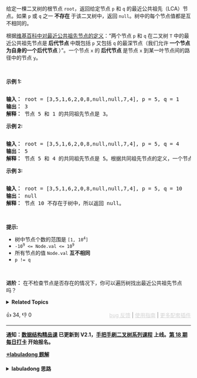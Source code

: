 <p>给定一棵二叉树的根节点 <code>root</code>，返回给定节点 <code>p</code> 和 <code>q</code> 的最近公共祖先（LCA）节点。如果 <code>p</code> 或 <code>q</code> 之一<strong> 不存在</strong> 于该二叉树中，返回 <code>null</code>。树中的每个节点值都是互不相同的。</p>

<p>根据<a href="https://en.wikipedia.org/wiki/Lowest_common_ancestor" target="_blank">维基百科中对最近公共祖先节点的定义</a>：“两个节点 <code>p</code> 和 <code>q</code> 在二叉树 <code>T</code> 中的最近公共祖先节点是<strong> 后代节点 </strong>中既包括 <code>p</code>&nbsp;又包括&nbsp;<code>q</code>&nbsp;的最深节点（我们允许<strong> 一个节点为自身的一个后代节点 </strong>）”。一个节点 <code>x</code>&nbsp;的<strong> 后代节点 </strong>是节点&nbsp;<code>x</code> 到某一叶节点间的路径中的节点 <code>y</code>。</p>

<p>&nbsp;</p>

<p><strong>示例 1:</strong></p> 
<img alt="" src="https://assets.leetcode.com/uploads/2018/12/14/binarytree.png" /> 
<pre>
<b>输入：</b> root = [3,5,1,6,2,0,8,null,null,7,4], p = 5, q = 1
<b>输出：</b> 3
<b>解释：</b> 节点 5 和 1 的共同祖先节点是 3。</pre>

<p><strong>示例 2:</strong></p>

<p><img alt="" src="https://assets.leetcode.com/uploads/2018/12/14/binarytree.png" /></p>

<pre>
<b>输入：</b> root = [3,5,1,6,2,0,8,null,null,7,4], p = 5, q = 4
<b>输出：</b> 5
<b>解释：</b> 节点 5 和 4 的共同祖先节点是 5。根据共同祖先节点的定义，一个节点可以是自身的后代节点。</pre>

<p><strong>示例 3:</strong></p>

<p><img alt="" src="https://assets.leetcode.com/uploads/2018/12/14/binarytree.png" /></p>

<pre>
<strong>输入：</strong> root = [3,5,1,6,2,0,8,null,null,7,4], p = 5, q = 10
<b>输出：</b> null
<b>解释：</b> 节点 10 不存在于树中，所以返回 null。
</pre>

<p>&nbsp;</p>

<p><strong>提示:</strong></p>

<ul> 
 <li>树中节点个数的范围是&nbsp;<code>[1, 10<sup>4</sup>]</code></li> 
 <li><code>-10<sup>9</sup> &lt;= Node.val &lt;= 10<sup>9</sup></code></li> 
 <li>所有节点的值&nbsp;<code>Node.val</code> <strong>互不相同</strong></li> 
 <li><code>p != q</code></li> 
</ul>

<p>&nbsp;</p>

<p><strong>进阶：</strong> 在不检查节点是否存在的情况下，你可以遍历树找出最近公共祖先节点吗？</p>

<details><summary><strong>Related Topics</strong></summary>树 | 深度优先搜索 | 二叉树</details><br>

<div>👍 34, 👎 0<span style='float: right;'><span style='color: gray;'><a href='https://github.com/labuladong/fucking-algorithm/discussions/939' target='_blank' style='color: lightgray;text-decoration: underline;'>bug 反馈</a> | <a href='https://labuladong.gitee.io/article/fname.html?fname=jb插件简介' target='_blank' style='color: lightgray;text-decoration: underline;'>使用指南</a> | <a href='https://labuladong.github.io/algo/images/others/%E5%85%A8%E5%AE%B6%E6%A1%B6.jpg' target='_blank' style='color: lightgray;text-decoration: underline;'>更多配套插件</a></span></span></div>

<div id="labuladong"><hr>

**通知：[数据结构精品课](https://aep.h5.xeknow.com/s/1XJHEO) 已更新到 V2.1，[手把手刷二叉树系列课程](https://aep.xet.tech/s/3YGcq3) 上线。[第 18 期每日打卡](https://aep.xet.tech/s/2PLO1n) 开始报名。**



<p><strong><a href="https://labuladong.github.io/article/slug.html?slug=lowest-common-ancestor-of-a-binary-tree-ii" target="_blank">⭐️labuladong 题解</a></strong></p>
<details><summary><strong>labuladong 思路</strong></summary>

## 基本思路

这题只要把 [235. 二叉搜索树的最近公共祖先](/problems/lowest-common-ancestor-of-a-binary-search-tree) 的解法稍微改一下就行了。

[235. 二叉搜索树的最近公共祖先](/problems/lowest-common-ancestor-of-a-binary-search-tree) 说 `p` 和 `q` 必然存在二叉树中，而这道题中 `p, q` 可能不存在，所以需要遍历整棵二叉树才能判断公共祖先是否存在。

所以可以用变量 `foundP` 和 `foundQ` 记录 `p` 和 `q` 是否存在。

**详细题解：[Git原理之最近公共祖先](https://appktavsiei5995.pc.xiaoe-tech.com/detail/i_62987959e4b01a4852072fa5/1)**

**标签：[二叉树](https://mp.weixin.qq.com/mp/appmsgalbum?__biz=MzAxODQxMDM0Mw==&action=getalbum&album_id=2121994699837177859)**

## 解法代码

<div class="tab-panel"><div class="tab-nav">
<button data-tab-item="cpp" class="tab-nav-button btn " data-tab-group="default" onclick="switchTab(this)">cpp🤖</button>

<button data-tab-item="python" class="tab-nav-button btn " data-tab-group="default" onclick="switchTab(this)">python🤖</button>

<button data-tab-item="java" class="tab-nav-button btn active" data-tab-group="default" onclick="switchTab(this)">java🟢</button>

<button data-tab-item="go" class="tab-nav-button btn " data-tab-group="default" onclick="switchTab(this)">go🤖</button>

<button data-tab-item="javascript" class="tab-nav-button btn " data-tab-group="default" onclick="switchTab(this)">javascript🤖</button>
</div><div class="tab-content">
<div data-tab-item="cpp" class="tab-item " data-tab-group="default"><div class="highlight">

```cpp
// 注意：cpp 代码由 chatGPT🤖 根据我的 java 代码翻译，旨在帮助不同背景的读者理解算法逻辑。
// 本代码已经通过力扣的全部测试用例，可直接粘贴提交。

class Solution {
public:
    TreeNode* lowestCommonAncestor(TreeNode* root, TreeNode* p, TreeNode* q) {
        TreeNode* res = LCA(root, p, q);
        if (foundP && foundQ) {
            return res;
        }
        return nullptr;
    }

private:
    bool foundP = false, foundQ = false;

    // 定义：输入一棵二叉树，返回这棵二叉树中 `p` 和 `q` 的最近公共祖先。
    TreeNode* LCA(TreeNode* root, TreeNode* p, TreeNode* q) {
        // base case
        if (root == nullptr) return nullptr;

        TreeNode* left = LCA(root->left, p, q);
        TreeNode* right = LCA(root->right, p, q);

        if (root == p || root == q) {
            if (root == p) foundP = true;
            if (root == q) foundQ = true;
            return root;
        }
        // 情况 1
        if (left != nullptr && right != nullptr) {
            return root;
        }
        // 情况 2
        if (left == nullptr && right == nullptr) {
            return nullptr;
        }
        // 情况 3
        return left == nullptr ? right : left;
    }
};
```

</div></div>

<div data-tab-item="python" class="tab-item " data-tab-group="default"><div class="highlight">

```python
# 注意：python 代码由 chatGPT🤖 根据我的 java 代码翻译，旨在帮助不同背景的读者理解算法逻辑。
# 本代码已经通过力扣的全部测试用例，可直接粘贴提交。

class Solution:
    def lowestCommonAncestor(self, root: TreeNode, p: TreeNode, q: TreeNode) -> TreeNode:
        def LCA(root, p, q):
            # nonlocal keyword is used to declare that the variables foundP and foundQ are non-local
            nonlocal foundP, foundQ

            # base case
            if not root:
                return None

            left = LCA(root.left, p, q)
            right = LCA(root.right, p, q)

            if root == p or root == q:
                if root == p:
                    foundP = True
                if root == q:
                    foundQ = True
                return root
            # 情况 1
            if left and right:
                return root
            # 情况 2
            if not left and not right:
                return None
            # 情况 3
            return left if left else right

        foundP = False
        foundQ = False
        res = LCA(root, p, q)
        if foundP and foundQ:
            return res
        return None
```

</div></div>

<div data-tab-item="java" class="tab-item active" data-tab-group="default"><div class="highlight">

```java
class Solution {
    public TreeNode lowestCommonAncestor(TreeNode root, TreeNode p, TreeNode q) {
        TreeNode res = LCA(root, p, q);
        if (foundP && foundQ) {
            return res;
        }
        return null;
    }

    boolean foundP = false, foundQ = false;

    // 定义：输入一棵二叉树，返回这棵二叉树中 `p` 和 `q` 的最近公共祖先。
    TreeNode LCA(TreeNode root, TreeNode p, TreeNode q) {
        // base case
        if (root == null) return null;

        TreeNode left = LCA(root.left, p, q);
        TreeNode right = LCA(root.right, p, q);

        if (root == p || root == q) {
            if (root == p) foundP = true;
            if (root == q) foundQ = true;
            return root;
        }
        // 情况 1
        if (left != null && right != null) {
            return root;
        }
        // 情况 2
        if (left == null && right == null) {
            return null;
        }
        // 情况 3
        return left == null ? right : left;
    }
}
```

</div></div>

<div data-tab-item="go" class="tab-item " data-tab-group="default"><div class="highlight">

```go
// 注意：go 代码由 chatGPT🤖 根据我的 java 代码翻译，旨在帮助不同背景的读者理解算法逻辑。
// 本代码还未经过力扣测试，仅供参考，如有疑惑，可以参照我写的 java 代码对比查看。

/**
 * Definition for a binary tree node.
 * type TreeNode struct {
 *     Val int
 *     Left *TreeNode
 *     Right *TreeNode
 * }
 */
func lowestCommonAncestor(root, p, q *TreeNode) *TreeNode {
    foundP, foundQ := false, false

    // 定义：输入一棵二叉树，返回这棵二叉树中 `p` 和 `q` 的最近公共祖先。
    var LCA func(*TreeNode, *TreeNode, *TreeNode) *TreeNode
    LCA = func(root, p, q *TreeNode) *TreeNode {
        // base case
        if root == nil {
            return nil
        }

        left := LCA(root.Left, p, q)
        right := LCA(root.Right, p, q)

        if root == p || root == q {
            if root == p {
                foundP = true
            }
            if root == q {
                foundQ = true
            }
            return root
        }
        // 情况 1
        if left != nil && right != nil {
            return root
        }
        // 情况 2
        if left == nil && right == nil {
            return nil
        }
        // 情况 3
        if left == nil {
            return right
        }
        return left
    }

    res := LCA(root, p, q)
    if foundP && foundQ {
        return res
    }
    return nil
}
```

</div></div>

<div data-tab-item="javascript" class="tab-item " data-tab-group="default"><div class="highlight">

```javascript
// 注意：javascript 代码由 chatGPT🤖 根据我的 java 代码翻译，旨在帮助不同背景的读者理解算法逻辑。
// 本代码已经通过力扣的全部测试用例，可直接粘贴提交。

var lowestCommonAncestor = function(root, p, q) {
    let foundP = false, foundQ = false;

    function LCA(root, p, q) {
        // base case
        if (root === null) return null;

        let left = LCA(root.left, p, q);
        let right = LCA(root.right, p, q);

        if (root === p || root === q) {
            if (root === p) foundP = true;
            if (root === q) foundQ = true;
            return root;
        }
        // 情况 1
        if (left !== null && right !== null) {
            return root;
        }
        // 情况 2
        if (left === null && right === null) {
            return null;
        }
        // 情况 3
        return left === null ? right : left;
    }

    let res = LCA(root, p, q);
    if (foundP && foundQ) {
        return res;
    }
    return null;
};
```

</div></div>
</div></div>

**类似题目**：
  - [1650. 二叉树的最近公共祖先 III 🟠](/problems/lowest-common-ancestor-of-a-binary-tree-iii)
  - [1676. 二叉树的最近公共祖先 IV 🟠](/problems/lowest-common-ancestor-of-a-binary-tree-iv)
  - [235. 二叉搜索树的最近公共祖先 🟢](/problems/lowest-common-ancestor-of-a-binary-search-tree)
  - [236. 二叉树的最近公共祖先 🟠](/problems/lowest-common-ancestor-of-a-binary-tree)
  - [剑指 Offer 68 - I. 二叉搜索树的最近公共祖先 🟢](/problems/er-cha-sou-suo-shu-de-zui-jin-gong-gong-zu-xian-lcof)
  - [剑指 Offer 68 - II. 二叉树的最近公共祖先 🟢](/problems/er-cha-shu-de-zui-jin-gong-gong-zu-xian-lcof)

</details>
</div>




